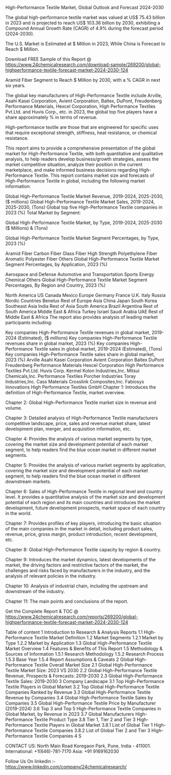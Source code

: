 High-Performance Textile Market, Global Outlook and Forecast 2024-2030

The global high-performance textile market was valued at US$ 75.43 billion in 2023 and is projected to reach US$ 103.36 billion by 2030, exhibiting a Compound Annual Growth Rate (CAGR) of 4.9% during the forecast period (2024-2030).

The U.S. Market is Estimated at $ Million in 2023, While China is Forecast to Reach $ Million.

Download FREE Sample of this Report @ https://www.24chemicalresearch.com/download-sample/269200/global-highperformance-textile-forecast-market-2024-2030-124

Aramid Fiber Segment to Reach $ Million by 2030, with a % CAGR in next six years.

The global key manufacturers of High-Performance Textile include Arville, Asahi Kasei Corporation, Avient Corporation, Baltex, DuPont, Freudenberg Performance Materials, Hexcel Corporation, High Performance Textiles Pvt.Ltd. and Huvis Corp., etc. in 2023, the global top five players have a share approximately % in terms of revenue.

High-performance textile are those that are engineered for specific uses that require exceptional strength, stiffness, heat resistance, or chemical resistance.

This report aims to provide a comprehensive presentation of the global market for High-Performance Textile, with both quantitative and qualitative analysis, to help readers develop business/growth strategies, assess the market competitive situation, analyze their position in the current marketplace, and make informed business decisions regarding High-Performance Textile. This report contains market size and forecasts of High-Performance Textile in global, including the following market information:

Global High-Performance Textile Market Revenue, 2019-2024, 2025-2030, ($ millions)
Global High-Performance Textile Market Sales, 2019-2024, 2025-2030, (Tons)
Global top five High-Performance Textile companies in 2023 (%)
Total Market by Segment:

Global High-Performance Textile Market, by Type, 2019-2024, 2025-2030 ($ Millions) & (Tons)

Global High-Performance Textile Market Segment Percentages, by Type, 2023 (%)

Aramid Fiber
Carbon Fiber
Glass Fiber
High Strength Polyethylene Fiber
Aromatic Polyester Fiber
Others
Global High-Performance Textile Market Segment Percentages, by Application, 2023 (%)

Aerospace and Defense
Automotive and Transportation
Sports
Energy
Chemical
Others
Global High-Performance Textile Market Segment Percentages, By Region and Country, 2023 (%)

North America
US
Canada
Mexico
Europe
Germany
France
U.K.
Italy
Russia
Nordic Countries
Benelux
Rest of Europe
Asia
China
Japan
South Korea
Southeast Asia
India
Rest of Asia
South America
Brazil
Argentina
Rest of South America
Middle East & Africa
Turkey
Israel
Saudi Arabia
UAE
Rest of Middle East & Africa
The report also provides analysis of leading market participants including:

Key companies High-Performance Textile revenues in global market, 2019-2024 (Estimated), ($ millions)
Key companies High-Performance Textile revenues share in global market, 2023 (%)
Key companies High-Performance Textile sales in global market, 2019-2024 (Estimated), (Tons)
Key companies High-Performance Textile sales share in global market, 2023 (%)
Arville
Asahi Kasei Corporation
Avient Corporation
Baltex
DuPont
Freudenberg Performance Materials
Hexcel Corporation
High Performance Textiles Pvt.Ltd.
Huvis Corp.
Kermel
Kolon Industries,Inc.
Mitsui Chemicals,Inc.
Performance Textiles
Porcher Industries
Toray Industries,Inc.
Cass Materials
Crosslink Composites,Inc.
Fabiosys Innovations
High Performance Textiles GmbH
Chapter 1: Introduces the definition of High-Performance Textile, market overview.

Chapter 2: Global High-Performance Textile market size in revenue and volume.

Chapter 3: Detailed analysis of High-Performance Textile manufacturers competitive landscape, price, sales and revenue market share, latest development plan, merger, and acquisition information, etc.

Chapter 4: Provides the analysis of various market segments by type, covering the market size and development potential of each market segment, to help readers find the blue ocean market in different market segments.

Chapter 5: Provides the analysis of various market segments by application, covering the market size and development potential of each market segment, to help readers find the blue ocean market in different downstream markets.

Chapter 6: Sales of High-Performance Textile in regional level and country level. It provides a quantitative analysis of the market size and development potential of each region and its main countries and introduces the market development, future development prospects, market space of each country in the world.

Chapter 7: Provides profiles of key players, introducing the basic situation of the main companies in the market in detail, including product sales, revenue, price, gross margin, product introduction, recent development, etc.

Chapter 8: Global High-Performance Textile capacity by region & country.

Chapter 9: Introduces the market dynamics, latest developments of the market, the driving factors and restrictive factors of the market, the challenges and risks faced by manufacturers in the industry, and the analysis of relevant policies in the industry.

Chapter 10: Analysis of industrial chain, including the upstream and downstream of the industry.

Chapter 11: The main points and conclusions of the report.

Get the Complete Report & TOC @ https://www.24chemicalresearch.com/reports/269200/global-highperformance-textile-forecast-market-2024-2030-124

Table of content
1 Introduction to Research & Analysis Reports
1.1 High-Performance Textile Market Definition
1.2 Market Segments
1.2.1 Market by Type
1.2.2 Market by Application
1.3 Global High-Performance Textile Market Overview
1.4 Features & Benefits of This Report
1.5 Methodology & Sources of Information
1.5.1 Research Methodology
1.5.2 Research Process
1.5.3 Base Year
1.5.4 Report Assumptions & Caveats
2 Global High-Performance Textile Overall Market Size
2.1 Global High-Performance Textile Market Size: 2023 VS 2030
2.2 Global High-Performance Textile Revenue, Prospects & Forecasts: 2019-2030
2.3 Global High-Performance Textile Sales: 2019-2030
3 Company Landscape
3.1 Top High-Performance Textile Players in Global Market
3.2 Top Global High-Performance Textile Companies Ranked by Revenue
3.3 Global High-Performance Textile Revenue by Companies
3.4 Global High-Performance Textile Sales by Companies
3.5 Global High-Performance Textile Price by Manufacturer (2019-2024)
3.6 Top 3 and Top 5 High-Performance Textile Companies in Global Market, by Revenue in 2023
3.7 Global Manufacturers High-Performance Textile Product Type
3.8 Tier 1, Tier 2 and Tier 3 High-Performance Textile Players in Global Market
3.8.1 List of Global Tier 1 High-Performance Textile Companies
3.8.2 List of Global Tier 2 and Tier 3 High-Performance Textile Companies
4 S

CONTACT US:
North Main Road Koregaon Park, Pune, India - 411001.
International: +1(646)-781-7170
Asia: +91 9169162030

Follow Us On linkedin :- https://www.linkedin.com/company/24chemicalresearch/

